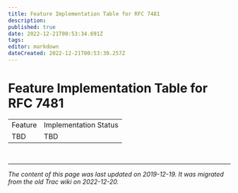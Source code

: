 ```yaml
---
title: Feature Implementation Table for RFC 7481
description: 
published: true
date: 2022-12-21T00:53:34.691Z
tags: 
editor: markdown
dateCreated: 2022-12-21T00:53:30.257Z
---
```


# Feature Implementation Table for RFC 7481

|          |                          |
|----------|--------------------------|
| Feature  |  Implementation Status   |
|  TBD     |  TBD                     |



&nbsp;
&nbsp;
&nbsp;

---

*The content of this page was last updated on 2019-12-19. It was migrated from the old Trac wiki on 2022-12-20.*